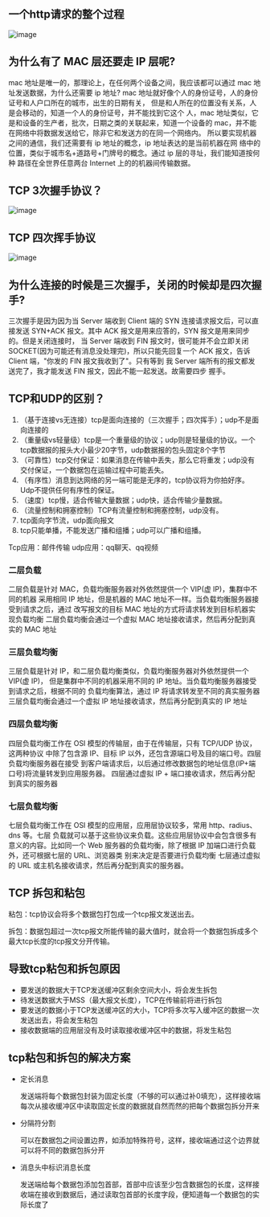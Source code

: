 ## 一个http请求的整个过程

![image](http://java-run-blog.oss-cn-zhangjiakou.aliyuncs.com/072c4f22b264476da993618bebc6c22b.png)

## 为什么有了 MAC 层还要走 IP 层呢?

mac 地址是唯一的，那理论上，在任何两个设备之间，我应该都可以通过 mac 地址发送数据，为什么还需要 ip 地址?
 mac 地址就好像个人的身份证号，人的身份证号和人户口所在的城市，出生的日期有关， 但是和人所在的位置没有关系，人是会移动的，知道一个人的身份证号，并不能找到它这个 人，mac 地址类似，它是和设备的生产者，批次，日期之类的关联起来，知道一个设备的 mac，并不能在网络中将数据发送给它，除非它和发送方的在同一个网络内。 所以要实现机器之间的通信，我们还需要有 ip 地址的概念，ip 地址表达的是当前机器在网 络中的位置，类似于城市名+道路号+门牌号的概念。通过 ip 层的寻址，我们能知道按何种 路径在全世界任意两台 Internet 上的的机器间传输数据。



## TCP 3次握手协议？

![image](https://java-run-blog.oss-cn-zhangjiakou.aliyuncs.com/8f84458526024c84a8176c4aeebdbb10.png)

## TCP 四次挥手协议

![image](http://java-run-blog.oss-cn-zhangjiakou.aliyuncs.com/2643ca4fcb4544be858cb1f7b3440b0e.png)

## 为什么连接的时候是三次握手，关闭的时候却是四次握手?

三次握手是因为因为当 Server 端收到 Client 端的 SYN 连接请求报文后，可以直接发送 SYN+ACK 报文。其中 ACK 报文是用来应答的，SYN 报文是用来同步的。但是关闭连接时， 当 Server 端收到 FIN 报文时，很可能并不会立即关闭 SOCKET(因为可能还有消息没处理完)，所以只能先回复一个 ACK 报文，告诉 Client 端，"你发的 FIN 报文我收到了"。只有等到 我 Server 端所有的报文都发送完了，我才能发送 FIN 报文，因此不能一起发送。故需要四步 握手。



## TCP和UDP的区别？

1. （基于连接vs无连接）tcp是面向连接的（三次握手；四次挥手）；udp不是面向连接的
2. （重量级vs轻量级）tcp是一个重量级的协议；udp则是轻量级的协议。一个tcp数据报的报头大小最少20字节，udp数据报的包头固定8个字节
3. （可靠性）tcp交付保证：如果消息在传输中丢失，那么它将重发；udp没有交付保证，一个数据包在运输过程中可能丢失。
4. （有序性）消息到达网络的另一端可能是无序的，tcp协议将为你拍好序。Udp不提供任何有序性的保证。
5. （速度）tcp慢，适合传输大量数据；udp快，适合传输少量数据。
6. （流量控制和拥塞控制）TCP有流量控制和拥塞控制，udp没有。
7. tcp面向字节流，udp面向报文
8. tcp只能单播，不能发送广播和组播；udp可以广播和组播。

Tcp应用：邮件传输   udp应用：qq聊天、qq视频


### 二层负载
二层负载是针对 MAC，负载均衡服务器对外依然提供一个 VIP(虚 IP)，集群中不同的机器 采用相同 IP 地址，但是机器的 MAC 地址不一样。当负载均衡服务器接受到请求之后，通过 改写报文的目标 MAC 地址的方式将请求转发到目标机器实现负载均衡 二层负载均衡会通过一个虚拟 MAC 地址接收请求，然后再分配到真实的 MAC 地址
### 三层负载均衡
三层负载是针对 IP，和二层负载均衡类似，负载均衡服务器对外依然提供一个 VIP(虚 IP)， 但是集群中不同的机器采用不同的 IP 地址。当负载均衡服务器接受到请求之后，根据不同的 负载均衡算法，通过 IP 将请求转发至不同的真实服务器
三层负载均衡会通过一个虚拟 IP 地址接收请求，然后再分配到真实的 IP 地址
### 四层负载均衡
四层负载均衡工作在 OSI 模型的传输层，由于在传输层，只有 TCP/UDP 协议，这两种协议 中除了包含源 IP、目标 IP 以外，还包含源端口号及目的端口号。四层负载均衡服务器在接受 到客户端请求后，以后通过修改数据包的地址信息(IP+端口号)将流量转发到应用服务器。 四层通过虚拟 IP + 端口接收请求，然后再分配到真实的服务器
### 七层负载均衡
七层负载均衡工作在 OSI 模型的应用层，应用层协议较多，常用 http、radius、dns 等。七层 负载就可以基于这些协议来负载。这些应用层协议中会包含很多有意义的内容。比如同一个 Web 服务器的负载均衡，除了根据 IP 加端口进行负载外，还可根据七层的 URL、浏览器类 别来决定是否要进行负载均衡
七层通过虚拟的 URL 或主机名接收请求，然后再分配到真实的服务器。

## TCP 拆包和粘包

粘包：tcp协议会将多个数据包打包成一个tcp报文发送出去。

拆包：数据包超过一次tcp报文所能传输的最大值时，就会将一个数据包拆成多个最大tcp长度的tcp报文分开传输。

## 导致tcp粘包和拆包原因

- 要发送的数据大于TCP发送缓冲区剩余空间大小，将会发生拆包
- 待发送数据大于MSS（最大报文长度），TCP在传输前将进行拆包
- 要发送的数据小于TCP发送缓冲区的大小，TCP将多次写入缓冲区的数据一次发送出去，将会发生粘包
- 接收数据端的应用层没有及时读取接收缓冲区中的数据，将发生粘包

## tcp粘包和拆包的解决方案

- 定长消息

  发送端将每个数据包封装为固定长度（不够的可以通过补0填充），这样接收端每次从接收缓冲区中读取固定长度的数据就自然而然的把每个数据包拆分开来

- 分隔符分割

  可以在数据包之间设置边界，如添加特殊符号，这样，接收端通过这个边界就可以将不同的数据包拆分开

- 消息头中标识消息长度

   发送端给每个数据包添加包首部，首部中应该至少包含数据包的长度，这样接收端在接收到数据后，通过读取包首部的长度字段，便知道每一个数据包的实际长度了

   

 






